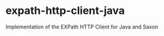 expath-http-client-java
=======================

Implementation of the EXPath HTTP Client for Java and Saxon